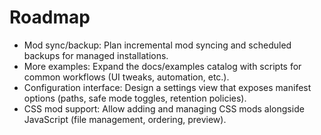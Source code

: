 # Roadmap
- Mod sync/backup: Plan incremental mod syncing and scheduled backups for managed installations.
- More examples: Expand the docs/examples catalog with scripts for common workflows (UI tweaks, automation, etc.).
- Configuration interface: Design a settings view that exposes manifest options (paths, safe mode toggles, retention policies).
- CSS mod support: Allow adding and managing CSS mods alongside JavaScript (file management, ordering, preview).
